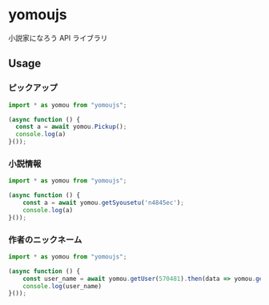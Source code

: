 # yomoujs
小説家になろう API ライブラリ

## Usage

### ピックアップ

```javascript
import * as yomou from "yomoujs";

(async function () {
  const a = await yomou.Pickup();
  console.log(a)
}());
```

### 小説情報

```javascript
import * as yomou from "yomoujs";

(async function () {
    const a = await yomou.getSyousetu('n4845ec');
    console.log(a)
}());

```

### 作者のニックネーム

```javascript
import * as yomou from "yomoujs";

(async function () {
    const user_name = await yomou.getUser(570481).then(data => yomou.getUserName(data));
    console.log(user_name)
}());

```